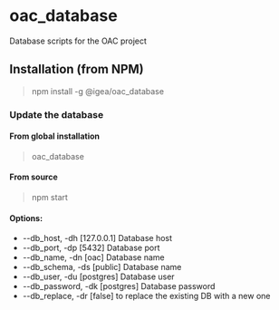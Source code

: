 # oac_database
Database scripts for the OAC project

## Installation (from NPM)
> npm install -g @igea/oac_database

### Update the database

#### From global installation
> oac_database

#### From source
> npm start

#### Options:
 - --db_host, -dh        [127.0.0.1] Database host
 - --db_port, -dp        [5432] Database port
 - --db_name, -dn        [oac] Database name
 - --db_schema, -ds      [public] Database name
 - --db_user, -du        [postgres] Database user
 - --db_password, -dk    [postgres] Database password
 - --db_replace, -dr     [false] to replace the existing DB with a new one
